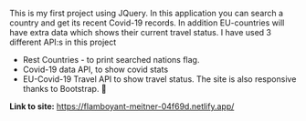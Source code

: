 This is my first project using JQuery.
In this application you can search a country and get its recent Covid-19 records. In addition EU-countries will have extra data which shows their current travel status.
I have used 3 different API:s in this project 
* Rest Countries - to print searched nations flag.
* Covid-19 data API, to show covid stats
* EU-Covid-19 Travel API to show travel status. 
The site is also responsive thanks to Bootstrap. 🙏

**Link to site:** https://flamboyant-meitner-04f69d.netlify.app/
